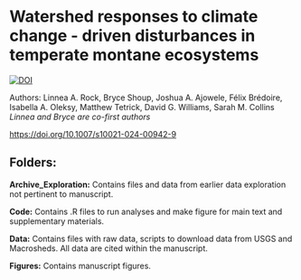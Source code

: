 # Watershed responses to climate change - driven disturbances in temperate montane ecosystems 

[![DOI](https://zenodo.org/badge/858515474.svg)](https://zenodo.org/doi/10.5281/zenodo.13770703)

Authors: Linnea A. Rock, Bryce Shoup, Joshua A. Ajowele, Félix Brédoire, Isabella A. Oleksy, Matthew Tetrick, David G. Williams, Sarah M. Collins
*Linnea and Bryce are co-first authors*

https://doi.org/10.1007/s10021-024-00942-9


## Folders:

**Archive_Exploration:** Contains files and data from earlier data exploration not pertinent to manuscript.

**Code:** Contains .R files to run analyses and make figure for main text and supplementary materials.

**Data:** Contains files with raw data, scripts to download data from USGS and Macrosheds. All data are cited within the manuscript.

**Figures:** Contains manuscript figures.
